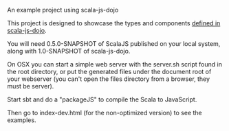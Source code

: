 An example project using scala-js-dojo

This project is designed to showcase the types and components [defined in scala-js-dojo](http://github.com/michaelpnash/scala-js-dojo).

You will need 0.5.0-SNAPSHOT of ScalaJS published on your local system, along with 1.0-SNAPSHOT of scala-js-dojo.

On OSX you can start a simple web server with the server.sh script found in the root directory, or put the generated files under the document root of your webserver (you can't open the files directory from a browser, they must be server).

Start sbt and do a "packageJS" to compile the Scala to JavaScript.

Then go to index-dev.html (for the non-optimized version) to see the examples.

